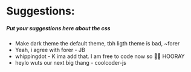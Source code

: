 # Suggestions:
##### Put your suggestions here about the css

- Make dark theme the default theme, tbh ligth theme is bad, ~forer
- Yeah, i agree with forer - JB
- whippingdot - K ima add that. I am free to code now so 🎉🎉 HOORAY
- heylo wuts our next big thang - coolcoder-js
